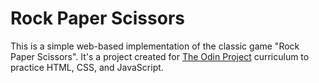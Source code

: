 # Rock Paper Scissors 
This is a simple web-based implementation of the classic game "Rock Paper Scissors". It's a project created for [The Odin Project]([theodinproject.com](https://www.theodinproject.com/)) curriculum to practice HTML, CSS, and JavaScript.
